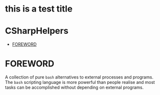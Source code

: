 this is a test title
====
# CSharpHelpers

* [FOREWORD](#foreword)

# FOREWORD

A collection of pure `bash` alternatives to external processes and programs. The `bash` scripting language is more powerful than people realise and most tasks can be accomplished without depending on external programs.
